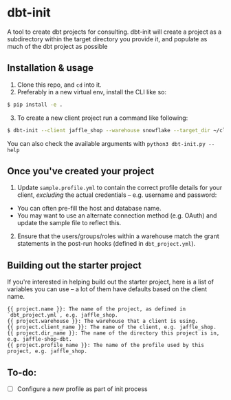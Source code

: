 # dbt-init
A tool to create dbt projects for consulting.
dbt-init will create a project as a subdirectory within the target directory you
provide it, and populate as much of the dbt project as possible

## Installation & usage
1. Clone this repo, and `cd` into it.
2. Preferably in a new virtual env, install the CLI like so:
```bash
$ pip install -e .
```
3. To create a new client project run a command like following:
```bash
$ dbt-init --client jaffle_shop --warehouse snowflake --target_dir ~/clients/
```
You can also check the available arguments with `python3 dbt-init.py --help`

## Once you've created your project
1. Update `sample.profile.yml` to contain the correct profile details for your
client, _excluding_ the actual credentials – e.g. username and password:
 * You can often pre-fill the host and database name.
 * You may want to use an alternate connection method (e.g. OAuth) and update
 the sample file to reflect this.
2. Ensure that the users/groups/roles within a warehouse match the grant
statements in the post-run hooks (defined in `dbt_project.yml`).

## Building out the starter project
If you're interested in helping build out the starter project, here is a list of
variables you can use – a lot of them have defaults based on the client name.
```
{{ project.name }}: The name of the project, as defined in `dbt_project.yml`, e.g. jaffle_shop.
{{ project.warehouse }}: The warehouse that a client is using.
{{ project.client_name }}: The name of the client, e.g. jaffle_shop.
{{ project.dir_name }}: The name of the directory this project is in, e.g. jaffle-shop-dbt.
{{ project.profile_name }}: The name of the profile used by this project, e.g. jaffle_shop.
```

## To-do:
- [ ] Configure a new profile as part of init process
